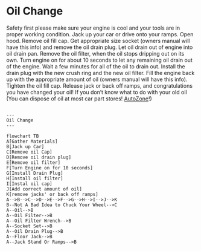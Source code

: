 <H1>Oil Change</H1>

Safety first please make sure your engine is cool and your tools are in proper working condition. Jack up your car or drive onto your ramps. Open hood. Remove oil fill cap. Get appropriate size socket (owners manual will have this info) and remove the oil drain plug. Let oil drain out of engine into oil drain pan. Remove the oil filter, when the oil stops dripping out on its own. Turn engine on for about 10 seconds to let any remaining oil drain out of the engine. Wait a few minutes for all of the oil to drain out. Install the drain plug with the new crush ring and the new oil filter. Fill the engine back up with the appropriate amount of oil (owners manual will have this info). Tighten the oil fill cap. Release jack or back off ramps, and congratulations you have changed your oil! If you don’t know what to do with your old oil (You can dispose of oil at most car part stores! [AutoZone](https://www.autozone.com/diy/motor-oil/how-to-recycle-motor-oil)!)

```mermaid

---
Oil Change
---

flowchart TB
A[Gather Materials]
B[Jack up Car]
C[Remove oil Cap]
D[Remove oil drain plug]
E[Remove oil filter]
F[Turn Engine on for 10 seconds]
G[Install Drain Plug]
H[Install oil filter]
I[Instal oil cap]
J[Add correct amount of oil]
K[remove jacks' or back off ramps]
A-->B-->C-->D-->E-->F-->G-->H-->I-->J-->K
B--Not A Bad Idea to Chuck Your Wheel-->C
A--Oil-->B
A--Oil Filter-->B
A--Oil Filter Wrench-->B
A--Socket Set-->B
A--Oil Drain Plug-->B
A--Floor Jack-->B
A--Jack Stand Or Ramps-->B



